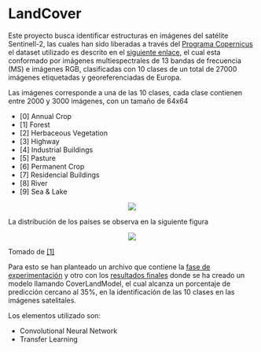 # LandCover

Este proyecto busca identificar estructuras en imágenes del satélite Sentinell-2, las cuales han sido liberadas a través del [Programa Copernicus](https://www.copernicus.eu/en) el dataset utilizado es descrito en el [siguiente enlace](https://github.com/phelber/EuroSAT), el cual esta conformado por imágenes multiespectrales de 13 bandas de frecuencia (MS) e imágenes RGB, clasificadas con 10 clases de un total de 27000 imágenes etiquetadas y georeferenciadas de Europa.

Las imágenes corresponde a una de las 10 clases, cada clase contienen entre 2000 y 3000 imágenes, con un tamaño de 64x64
- [0] Annual Crop
- [1] Forest
- [2] Herbaceous Vegetation
- [3] Highway
- [4] Industrial Buildings
- [5] Pasture
- [6] Permanent Crop
- [7] Residencial Buildings
- [8] River
- [9] Sea & Lake


<p align="center">
  <img src="https://github.com/davidUrr/LandCover/blob/master/Imagenes/Clases2.png">
</p>

La distribución de los países se observa en la siguiente figura

<p align="center">
  <img src="https://github.com/davidUrr/LandCover/blob/master/Imagenes/distribucion.png">
</p>

Tomado de [[1]](https://arxiv.org/abs/1709.00029)

Para esto se han planteado un archivo que contiene la [fase de experimentación]() y otro con los [resultados finales]() donde se ha creado un modelo llamando CoverLandModel, el cual alcanza un porcentaje de predicción cercano al 35%, en la identificación de las 10 clases en las imágenes satelitales.

Los elementos utilizado son:
- Convolutional Neural Network
- Transfer Learning

